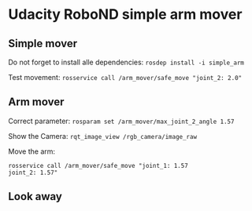 # Udacity RoboND simple arm mover

## Simple mover

Do not forget to install alle dependencies: `rosdep install -i simple_arm`

Test movement: `rosservice call /arm_mover/safe_move "joint_2: 2.0"`

## Arm mover

Correct parameter: `rosparam set /arm_mover/max_joint_2_angle 1.57`

Show the Camera: `rqt_image_view /rgb_camera/image_raw`

Move the arm:
```
rosservice call /arm_mover/safe_move "joint_1: 1.57
joint_2: 1.57"
```

## Look away
